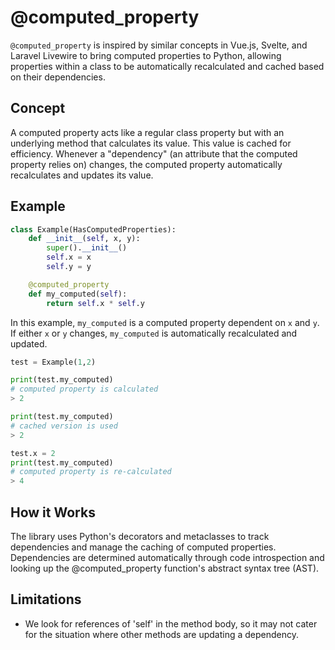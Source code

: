 # @computed_property

`@computed_property` is inspired by similar concepts in Vue.js, Svelte, and Laravel Livewire to bring computed properties to Python, allowing properties within a class to be automatically recalculated and cached based on their dependencies.

## Concept

A computed property acts like a regular class property but with an underlying method that calculates its value. This value is cached for efficiency. Whenever a "dependency" (an attribute that the computed property relies on) changes, the computed property automatically recalculates and updates its value.

## Example

```python
class Example(HasComputedProperties):
    def __init__(self, x, y):
        super().__init__()
        self.x = x
        self.y = y

    @computed_property
    def my_computed(self):
        return self.x * self.y
```

In this example, `my_computed` is a computed property dependent on `x` and `y`. If either `x` or `y` changes, `my_computed` is automatically recalculated and updated.

```python
test = Example(1,2)

print(test.my_computed)
# computed property is calculated
> 2

print(test.my_computed)
# cached version is used
> 2

test.x = 2
print(test.my_computed)
# computed property is re-calculated
> 4
```

## How it Works

The library uses Python's decorators and metaclasses to track dependencies and manage the caching of computed properties. Dependencies are determined automatically through code introspection and looking up the @computed_property function's abstract syntax tree (AST).

## Limitations

- We look for references of 'self' in the method body, so it may not cater for the situation where other methods are updating a dependency.
